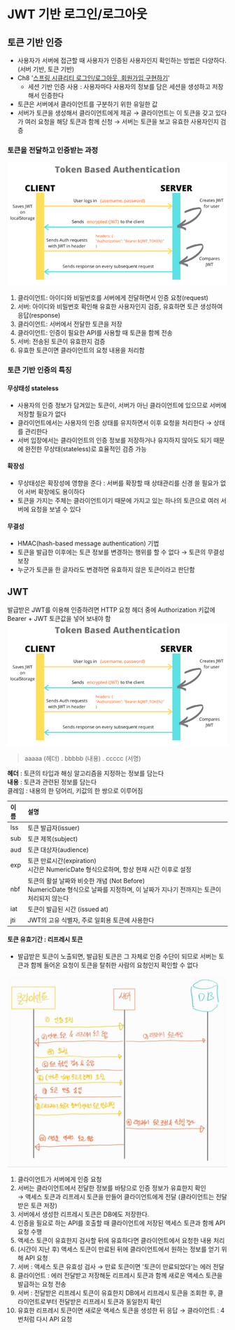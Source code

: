 # JWT 기반 로그인/로그아웃

## 토큰 기반 인증
- 사용자가 서버에 접근할 때 사용자가 인증된 사용자인지 확인하는 방법은 다양하다. (서버 기반, 토큰 기반)
- Ch8 '[스프링 시큐리티 로그인/로그아웃, 회원가입 구현하기](/md/note08.md)'
  - 세션 기반 인증 사용 : 사용자마다 사용자의 정보를 담은 세션을 생성하고 저장해서 인증한다
-  토큰은 서버에서 클라이언트를 구분하기 위한 유일한 값   
  - 서버가 토큰을 생성해서 클라이언트에게 제공 &rarr;  클라이언트는 이 토큰을 갖고 있다가 여러 요청을 해당 토큰과 함께 신청 &rarr; 서버는 토큰을 보고 유효한 사용자인지 검증

### 토큰을 전달하고 인증받는 과정
![token_req_auth](/md/upload/img_token_req_auth.png)
1. 클라이언트: 아이디와 비밀번호를 서버에게 전달하면서 인증 요청(request)
2. 서버: 아이디와 비밀번호 확인해 유효한 사용자인지 검증, 유효하면 토큰 생성하여 응답(response)
3. 클라이언트: 서버에서 전달한 토큰을 저장
4. 클라이언트: 인증이 필요한 API를 사용할 때 토큰을 함께 전송
5. 서버: 전송된 토큰이 유효한지 검증
6. 유효한 토큰이면 클라이언트의 요청 내용을 처리함

### 토큰 기반 인증의 특징
#### 무상태성 stateless
- 사용자의 인증 정보가 담겨있는 토큰이, 서버가 아닌 클라이언트에 있으므로 서버에 저장할 필요가 없다
- 클라이언트에서는 사용자의 인증 상태를 유지하면서 이후 요청을 처리한다 &rarr; 상태를 관리한다
- 서버 입장에서는 클라이언트의 인증 정보를 저장하거나 유지하지 않아도 되기 때문에 완전한 무상태(stateless)로 효율적인 검증 가능
#### 확장성
- 무상태성은 확장성에 영향을 준다 : 서버를 확장할 때 상태관리를 신경 쓸 필요가 없어 서버 확장에도 용이하다
- 토큰을 가지는 주체는 클라이언트이기 때문에 가지고 있는 하나의 토큰으로 여러 서버에 요청을 보낼 수 있다
#### 무결성
- HMAC(hash-based message authentication) 기법
- 토큰을 발급한 이후에는 토큰 정보를 변경하는 행위를 할 수 없다 &rarr; 토큰의 무결성 보장
- 누군가 토큰을 한 글자라도 변경하면 유효하지 않은 토큰이라고 판단함

## JWT
발급받은 JWT를 이용해 인증하려면 HTTP 요청 헤더 중에 Authorization 키값에 Bearer + JWT 토큰값을 넣어 보내야 함   
![token_jwt](/md/upload/img_token_req_auth.png)

> aaaaa (헤더) . bbbbb (내용) . ccccc (서명)

**헤더** : 토큰의 타입과 해싱 알고리즘을 지정하는 정보를 담는다   
**내용** : 토큰과 관련된 정보를 담는다  
클레임 : 내용의 한 덩어리, 키값의 한 쌍으로 이루어짐

| 이름  | 설명                                                                                        |
|:----|:------------------------------------------------------------------------------------------|
| lss | 토큰 발급자(issuer)                                                                            |
| sub | 토큰 제목(subject)                                                                            |
| aud | 토큰 대상자(audience)                                                                          |
| exp | 토큰 만료시간(expiration)<br/>시간은 NumericDate 형식으로하며, 항상 현재 시간 이후로 설정                           |
| nbf | 토큰의 활설 날짜와 비슷한 개념 (Not Before)<br/>NumericDate 형식으로 날짜를 지정하며, 이 날짜가 지나기 전까지는 토큰이 처리되지 않는다 |
| iat | 토큰이 발급된 시간 (issued at)                                                                    |
| jti | JWT의 고유 식별자, 주로 일회용 토큰에 사용한다                                                              |

#### 토큰 유효기간 : 리프레시 토큰
- 발급받은 토큰이 노출되면, 발급된 토큰은 그 자체로 인증 수단이 되므로 서버는 토큰과 함께 들어온 요청이 토큰을 탈취한 사람의 요청인지 확인할 수 없다

![refresh token](/md/upload/img_refresh_token_flow.png)
1. 클라이언트가 서버에게 인증 요청
2. 서버는 클라이언트에서 전달한 정보를 바탕으로 인증 정보가 유효한지 확인   
&rarr; 액세스 토큰과 리프레시 토큰을 만들어 클라이언트에게 전달 (클라이언트는 전달받은 토큰 저장)
3. 서버에서 생성한 리프레시 토큰은 DB에도 저장한다.
4. 인증을 필요로 하는 API를 호출할 때 클라이언트에 저장된 액세스 토큰과 함께 API 요청 수행
5. 액세스 토큰이 유효한지 검사할 뒤에 유효하다면 클라이언트에서 요청한 내용 처리
6. (시간이 지난 후) 액세스 토큰이 만료된 뒤에 클라이언트에서 원하는 정보를 얻기 위해 API 요청
7. 서버 : 액세스 토큰 유효성 검사 &rarr; 만료 토큰이면 '토큰이 만료되었다'는 에러 전달
8. 클라이언트 : 에러 전달받고 저장해둔 리프레시 토큰과 함께 새로운 액세스 토큰을 발급하는 요청 전송
9. 서버 : 전달받은 리프레시 토큰이 유효한지 DB에서 리프레시 토큰을 조회한 후, 클라이언트로부터 전달받은 리프레시 토큰과 동일한지 확인
10. 유효한 리프레시 토큰이면 새로운 액세스 토큰을 생성한 뒤 응답 &rarr; 클라이언트 : 4번처럼 다시 API 요청